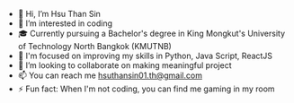 - 👋 Hi, I’m Hsu Than Sin 
- 👀 I’m interested in coding 
- 🎓 Currently pursuing a Bachelor's degree in King Mongkut's University of Technology North Bangkok (KMUTNB) 
- 🌱 I'm focused on improving my skills in Python, Java Script, ReactJS 
- 💞️ I’m looking to collaborate on making meaningful project 
- 📫 You can reach me hsuthansin01.th@gmail.com 
- ⚡ Fun fact: When I'm not coding, you can find me gaming in my room 
